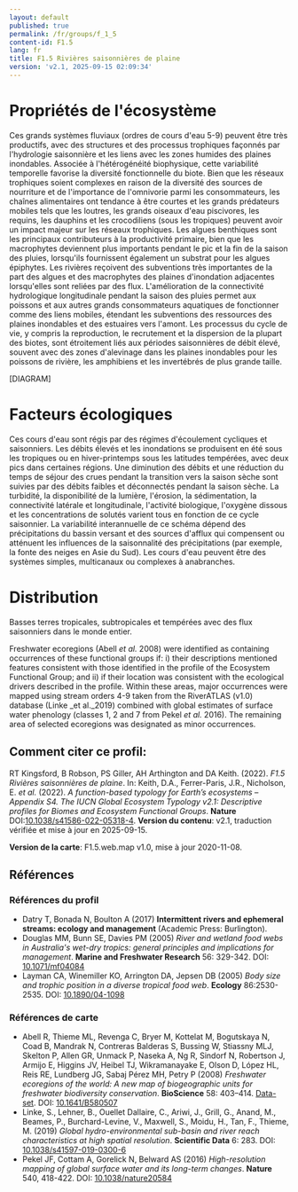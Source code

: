```yaml
---
layout: default
published: true
permalink: /fr/groups/f_1_5
content-id: F1.5
lang: fr
title: F1.5 Rivières saisonnières de plaine
version: 'v2.1, 2025-09-15 02:09:34'
---
```




# Propriétés de l'écosystème
 
Ces grands systèmes fluviaux (ordres de cours d\'eau 5-9) peuvent être
très productifs, avec des structures et des processus trophiques
façonnés par l\'hydrologie saisonnière et les liens avec les zones
humides des plaines inondables. Associée à l\'hétérogénéité biophysique,
cette variabilité temporelle favorise la diversité fonctionnelle du
biote. Bien que les réseaux trophiques soient complexes en raison de la
diversité des sources de nourriture et de l\'importance de l\'omnivorie
parmi les consommateurs, les chaînes alimentaires ont tendance à être
courtes et les grands prédateurs mobiles tels que les loutres, les
grands oiseaux d\'eau piscivores, les requins, les dauphins et les
crocodiliens (sous les tropiques) peuvent avoir un impact majeur sur les
réseaux trophiques. Les algues benthiques sont les principaux
contributeurs à la productivité primaire, bien que les macrophytes
deviennent plus importants pendant le pic et la fin de la saison des
pluies, lorsqu\'ils fournissent également un substrat pour les algues
épiphytes. Les rivières reçoivent des subventions très importantes de la
part des algues et des macrophytes des plaines d\'inondation adjacentes
lorsqu\'elles sont reliées par des flux. L\'amélioration de la
connectivité hydrologique longitudinale pendant la saison des pluies
permet aux poissons et aux autres grands consommateurs aquatiques de
fonctionner comme des liens mobiles, étendant les subventions des
ressources des plaines inondables et des estuaires vers l\'amont. Les
processus du cycle de vie, y compris la reproduction, le recrutement et
la dispersion de la plupart des biotes, sont étroitement liés aux
périodes saisonnières de débit élevé, souvent avec des zones
d\'alevinage dans les plaines inondables pour les poissons de rivière,
les amphibiens et les invertébrés de plus grande taille.

[DIAGRAM]

# Facteurs écologiques
 
Ces cours d\'eau sont régis par des régimes d\'écoulement cycliques et
saisonniers. Les débits élevés et les inondations se produisent en été
sous les tropiques ou en hiver-printemps sous les latitudes tempérées,
avec deux pics dans certaines régions. Une diminution des débits et une
réduction du temps de séjour des crues pendant la transition vers la
saison sèche sont suivies par des débits faibles et déconnectés pendant
la saison sèche. La turbidité, la disponibilité de la lumière,
l\'érosion, la sédimentation, la connectivité latérale et longitudinale,
l\'activité biologique, l\'oxygène dissous et les concentrations de
solutés varient tous en fonction de ce cycle saisonnier. La variabilité
interannuelle de ce schéma dépend des précipitations du bassin versant
et des sources d\'afflux qui compensent ou atténuent les influences de
la saisonnalité des précipitations (par exemple, la fonte des neiges en
Asie du Sud). Les cours d\'eau peuvent être des systèmes simples,
multicanaux ou complexes à anabranches.
 
# Distribution
 
Basses terres tropicales, subtropicales et tempérées avec des flux
saisonniers dans le monde entier.

Freshwater ecoregions (Abell _et al._ 2008) were identified as containing occurrences of these functional groups if: i) their descriptions mentioned features consistent with those identified in the profile of the Ecosystem Functional Group; and ii) if their location was consistent with the ecological drivers described in the profile. Within these areas, major occurrences were mapped using stream orders 4-9 taken from the RiverATLAS (v1.0) database (Linke _et al._2019) combined with global estimates of surface water phenology (classes 1, 2 and 7 from Pekel _et al._ 2016). The remaining area of selected ecoregions was designated as minor occurrences.

## Comment citer ce profil:

RT Kingsford, B Robson, PS Giller, AH Arthington and DA Keith. (2022). *F1.5 Rivières saisonnières de plaine*. In: Keith, D.A., Ferrer-Paris, J.R., Nicholson, E. *et al.* (2022). *A function-based typology for Earth’s ecosystems – Appendix S4. The IUCN Global Ecosystem Typology v2.1: Descriptive profiles for Biomes and Ecosystem Functional Groups*. **Nature** DOI:[10.1038/s41586-022-05318-4](https://doi.org/10.1038/s41586-022-05318-4).
**Version du contenu**: v2.1, traduction vérifiée et mise à jour en 2025-09-15.

**Version de la carte**: F1.5.web.map v1.0, mise à jour 2020-11-08.

## Références

### Références du profil

* Datry T, Bonada N, Boulton A (2017) **Intermittent rivers and ephemeral streams: ecology and management** (Academic Press: Burlington).
* Douglas MM, Bunn SE, Davies PM  (2005) *River and wetland food webs in Australia's wet-dry tropics: general principles and implications for management*. **Marine and Freshwater Research** 56: 329-342. DOI: [10.1071/mf04084 ](http://doi.org/10.1071/mf04084 )
* Layman CA, Winemiller KO, Arrington DA, Jepsen DB  (2005) *Body size and trophic position in a diverse tropical food web*. **Ecology** 86:2530-2535. DOI: [10.1890/04-1098 ](http://doi.org/10.1890/04-1098 )

### Références de carte
* Abell R, Thieme ML, Revenga C, Bryer M, Kottelat M, Bogutskaya N, Coad B, Mandrak N, Contreras Balderas S, Bussing W, Stiassny MLJ, Skelton P, Allen GR, Unmack P, Naseka A, Ng R, Sindorf N, Robertson J, Armijo E, Higgins JV, Heibel TJ, Wikramanayake E, Olson D, López HL, Reis RE, Lundberg JG, Sabaj Pérez MH, Petry P  (2008) *Freshwater ecoregions of the world: A new map of biogeographic units for freshwater biodiversity conservation*. **BioScience** 58: 403–414. [Data-set](http://www.feow.org). DOI: [10.1641/B580507](http://doi.org/10.1641/B580507)
* Linke, S., Lehner, B., Ouellet Dallaire, C., Ariwi, J., Grill, G., Anand, M., Beames, P., Burchard-Levine, V., Maxwell, S., Moidu, H., Tan, F., Thieme, M.  (2019) *Global hydro-environmental sub-basin and river reach characteristics at high spatial resolution*. **Scientific Data** 6: 283. DOI: [10.1038/s41597-019-0300-6](http://doi.org/10.1038/s41597-019-0300-6)
* Pekel JF, Cottam A, Gorelick N, Belward AS (2016) *High-resolution mapping of global surface water and its long-term changes*. **Nature** 540, 418-422. DOI: [10.1038/nature20584](http://doi.org/10.1038/nature20584)

